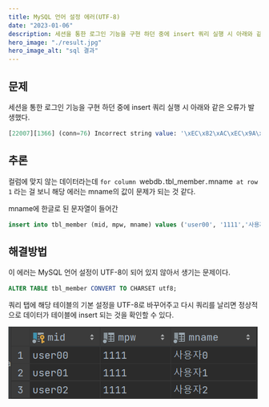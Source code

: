 ```yaml
---
title: MySQL 언어 설정 에러(UTF-8)
date: "2023-01-06"
description: 세션을 통한 로그인 기능을 구현 하던 중에 insert 쿼리 실행 시 아래와 같은 오류가 발생했다.
hero_image: "./result.jpg"
hero_image_alt: "sql 결과"
---
```


## 문제

세션을 통한 로그인 기능을 구현 하던 중에 insert 쿼리 실행 시 아래와 같은 오류가 발생했다.

```sql
[22007][1366] (conn=76) Incorrect string value: '\xEC\x82\xAC\xEC\x9A\xA9...' for column `webdb`.`tbl_member`.`mname` at row 1
```

## 추론

컬럼에 맞지 않는 데이터라는데 `for column `webdb`.`tbl_member`.`mname` at row 1` 라는 걸 보니 해당 에러는 mname의 값이 문제가 되는 것 같다.

mname에 한글로 된 문자열이 들어간

```sql
insert into tbl_member (mid, mpw, mname) values ('user00', '1111','사용자0');
```

## 해결방법

이 에러는 MySQL 언어 설정이 UTF-8이 되어 있지 않아서 생기는 문제이다.

```sql
ALTER TABLE tbl_member CONVERT TO CHARSET utf8;
```

쿼리 탭에 해당 테이블의 기본 설정을 UTF-8로 바꾸어주고 다시 쿼리를 날리면 정상적으로 데이터가 테이블에 insert 되는 것을 확인할 수 있다.

<div>
<img alt="result query" src="./images/2023-sql-1.png"/>
</div>
